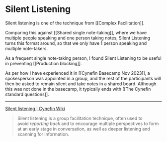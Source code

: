 # Silent Listening

Silent listening is one of the technique from [[Complex Facilitation]].

Comparing this against [[Shared single note-taking]], where we have multiple people speaking and one person taking notes, Silent Listening turns this format around, so that we only have 1 person speaking and multiple note-takers.

As a frequent single note-taking person, I found Silent Listening to be useful in preventing [[Production blocking]].

As per how I have experienced it in [[Cynefin Basecamp Nov 2023]], a spokesperson was appointed in a group, and the rest of the participants will then be asked to remain silent and take notes in a shared board. Although this was not done in the basecamp, it typically ends with [[The Cynefin standard questions]].

---

[Silent listening | Cynefin Wiki](https://cynefin.io/wiki/Silent_listening)
> Silent listening is a group facilitation technique, often used to avoid *reporting back* and to encourage multiple perspectives to form at an early stage in conversation, as well as deeper listening and scanning for information.

<!-- #evergreen -->

<!-- {BearID:02D49204-A77F-4A38-8666-9615DE19DE02} -->
